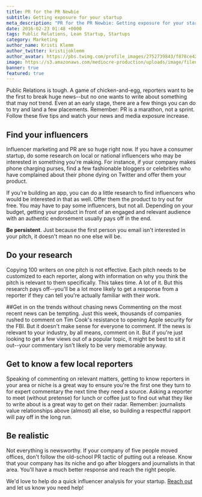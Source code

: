 ```yaml
---
title: PR for the PR Newbie
subtitle: Getting exposure for your startup
meta_description: "PR for the PR Newbie: Getting exposure for your startup"
date: 2016-02-23 01:48 +0000
tags: Public Relations, Lean Startup, Startups
category: Marketing
author_name: Kristi Klemm
author_twitter: kristijoklemm
author_avatar: https://pbs.twimg.com/profile_images/2752739843/f878ce42bbeb25aec4c29e24240ae98d.png
image: https://s3.amazonaws.com/mediocre-production/uploads/image/filename/45/music-sound-communication-audio.jpg
banner: true
featured: true
---
```


Public Relations is tough. A game of chicken-and-egg, reporters want to be the first to break huge news--but no one wants to write about something that may not trend. Even at an early stage, there are a few things you can do to try and land a few placements. Remember: PR is a marathon, not a sprint. Follow these five tips and watch your news and media exposure increase.

## Find your influencers
Influencer marketing and PR are so huge right now. If you have a consumer startup, do some research on local or national influencers who may be interested in something you're making. For instance, if your company makes phone charging purses, find a few fashionable bloggers or celebrities who have complained about their phone dying on Twitter and offer them your product. 

If you're building an app, you can do a little research to find influencers who would be interested in that as well. Offer them the product to try out for free. You may have to pay some influencers, but not all. Depending on your budget, getting your product in front of an engaged and relevant audience with an authentic endorsement usually pays off in the end.

**Be persistent**. Just because the first person you email isn't interested in your pitch, it doesn't mean no one else will be.

## Do your research
Copying 100 writers on one pitch is not effective. Each pitch needs to be customized to each reporter, along with information on why you think the pitch is relevant to them specifically. This takes time. A lot of it. But this research pays off--you'll be a lot more likely to get a response from a reporter if they can tell you're actually familiar with their work.

##Get in on the trends without chasing news
Commenting on the most recent news can be tempting. Just this week, thousands of companies rushed to comment on Tim Cook's resistance to opening Apple security for the FBI. But it doesn't make sense for everyone to comment. If the news is relevant to your industry, by all means, comment on it. But if you're just looking to get a few views out of a popular topic, it might be best to sit it out--your commentary isn't likely to be very memorable anyway.

## Get to know a few local reporters
Speaking of commenting on relevant matters, getting to know reporters in your area or niche is a great way to ensure you're the first one they turn to for expert commentary the next time they need a source. Asking a reporter to meet (without pretense) for lunch or coffee just to find out what they like to write about is a great way to get on their radar. Remember: journalists value relationships above (almost) all else, so building a respectful rapport will pay off in the long run.

## Be realistic
Not everything is newsworthy. If your company of five people moved offices, don't follow the old-school PR tactic of putting out a release. Know that your company has its niche  and go after bloggers and journalists in that area. You'll have a much better response and reach the right people.

We'd love to help do a quick influencer analysis for your startup. <a data-toggle="modal" data-planner-button="true" data-planner-source="blog-post-pr-for-pr-newbie" href="#modal-project-planner">Reach out</a> and let us know you need help!
